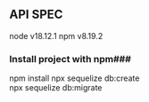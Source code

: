 ## API SPEC ###
node v18.12.1
npm  v8.19.2
### Install project with npm###

npm install 
npx sequelize db:create  
npx sequelize db:migrate 